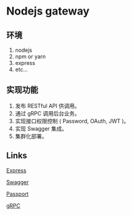 # Nodejs gateway

## 环境

1. nodejs
2. npm or yarn
3. express
4. etc...

## 实现功能

1. 发布 RESTful API 供调用。
2. 通过 gRPC 调用后台业务。
3. 实现接口权限控制 ( Password, OAuth, JWT )。
4. 实现 Swagger 集成。
5. 集群化部署。

## Links
[Express](https://expressjs.com/en/4x/api.html)

[Swagger](https://swagger.io/docs/specification)

[Passport](http://www.passportjs.org/docs)

[gRPC](https://grpc.io/)